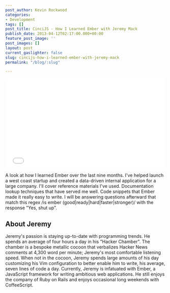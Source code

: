 ```yaml
---
post_author: Kevin Rockwood
categories:
- Development
tags: []
post_title: CinciJS - How I Learned Ember with Jeremy Mack
publish_date: 2013-04-12T02:17:00.000+00:00
feature_post_image: ''
post_images: []
layout: post
current_gaslighter: false
slug: cincijs-how-i-learned-ember-with-jeremy-mack
permalink: "/blog/:slug"

---
```

<iframe width="500" height="281" src="//www.youtube.com/embed/LyHK18s9taM?wmode=transparent&autohide=1&egm=0&hd=1&iv_load_policy=3&modestbranding=1&rel=0&showinfo=0&showsearch=0" frameborder="0" allowfullscreen></iframe>

A look at how I learned Ember over the last nine months. I've helped launch a west coast startup and created a data-driven internal application for a large company. I'll cover reference materials I've used. Documentation lookup techniques that have served me well. Code snippets that Ember made it really easy to write. I will be answering questions afterward that match this regex /is ember (good|ready|hard|faster|stronger)/ with the response "Yes, shut up".

## About Jeremy

Jeremy's passion is staying up-to-date with programming trends. He spends an average of four hours a day in his "Hacker Chamber". The chamber is a bespoke metallic cocoon that verbalizes Hacker News comments at 4,300 word per minute; Jeremy's most comfortable listening speed. When not in the cocoon, Jeremy spends large amounts of his day customizing his Vim configuration to better enable him to write, his average, seven lines of code a day. Currently, Jeremy is infatuated with Ember, a JavaScript framework for writing ambitious web applications. He still enjoys the company of Ruby on Rails and enjoys occasional long weekends with CoffeeScript.
